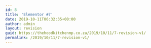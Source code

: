 ```yaml
---
id: 8
title: 'Elementor #7'
date: 2019-10-11T06:32:35+00:00
author: admin
layout: revision
guid: https://thehoodkitchenmp.co.za/2019/10/11/7-revision-v1/
permalink: /2019/10/11/7-revision-v1/
---
```

